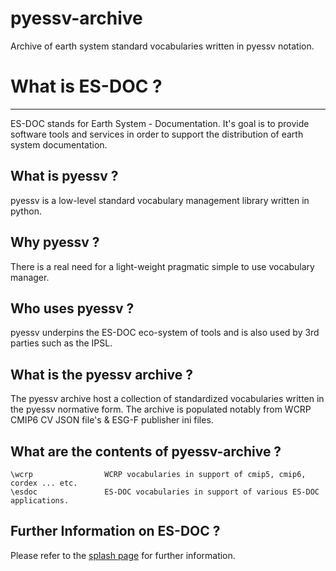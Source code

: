 # pyessv-archive
Archive of earth system standard vocabularies written in pyessv notation.  


# What is ES-DOC ?
--------------------------------------

ES-DOC stands for Earth System - Documentation.  It's goal is to provide software tools and services in order to support the distribution of earth system documentation.


What is pyessv ?
--------------------------------------

pyessv is a low-level standard vocabulary management library written in python.


Why pyessv ?
--------------------------------------

There is a real need for a light-weight pragmatic simple to use vocabulary manager.


Who uses pyessv ?
--------------------------------------

pyessv underpins the ES-DOC eco-system of tools and is also used by 3rd parties such as the IPSL.

What is the pyessv archive ?
--------------------------------------

The pyessv archive host a collection of standardized vocabularies written in the pyessv normative form.  The archive is populated notably from WCRP CMIP6 CV JSON file's & ESG-F publisher ini files.


What are the contents of pyessv-archive ?
--------------------------------------

    \wcrp                WCRP vocabularies in support of cmip5, cmip6, cordex ... etc.
    \esdoc               ES-DOC vocabularies in support of various ES-DOC applications.

Further Information on ES-DOC ?
--------------------------------------

Please refer to the [splash page](http:es-doc.org) for further information.


